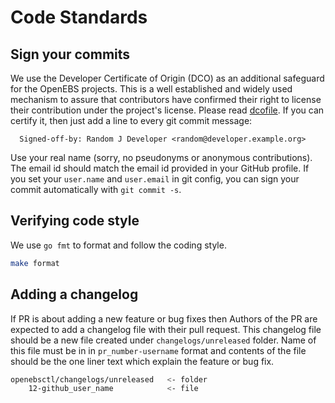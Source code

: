 # Code Standards

## Sign your commits

We use the Developer Certificate of Origin (DCO) as an additional safeguard for the OpenEBS projects. This is a well established and widely used mechanism to assure that contributors have confirmed their right to license their contribution under the project's license. Please read [dcofile](https://github.com/openebs/openebs/blob/master/contribute/developer-certificate-of-origin). If you can certify it, then just add a line to every git commit message:

````
  Signed-off-by: Random J Developer <random@developer.example.org>
````

Use your real name (sorry, no pseudonyms or anonymous contributions). The email id should match the email id provided in your GitHub profile.
If you set your `user.name` and `user.email` in git config, you can sign your commit automatically with `git commit -s`.

## Verifying code style

We use `go fmt` to format and follow the coding style.
```sh
make format
```

## Adding a changelog
If PR is about adding a new feature or bug fixes then Authors of the PR are expected to add a changelog file with their pull request. This changelog file should be a new file created under `changelogs/unreleased` folder. Name of this file must be in in `pr_number-username` format and contents of the file should be the one liner text which explain the feature or bug fix.

```sh
openebsctl/changelogs/unreleased   <- folder
    12-github_user_name            <- file
```
